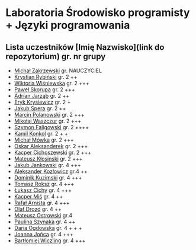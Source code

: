 # Laboratoria Środowisko programisty + Języki programowania

## Lista uczestników \[Imię Nazwisko\]\(link do repozytorium\) gr. nr grupy

- [Michał Zakrzewski](https://github.com/ZakrzewskiM30/SPJP/) gr. NAUCZYCIEL
- [Krystian Rybiński](https://github.com/rybinskik/clanguage.git) gr. 2 ++
- [Wiktoria Wiśniewska](https://github.com/wiqtoriaw/laboratoria) gr. 2 +++
- [Paweł Skorupa](https://github.com/skorupap/SPJP-1) gr. 2 +++
- [Adrian Jarząb](https://github.com/Kodii1/Nazwa.git) gr. 2 ++
- [Eryk Krysiewicz](https://github.com/erykexd/laboratoria.git) gr. 2 +
- [Jakub Spera](https://github.com/SperaJakub/cwiczenia) gr. 2 ++
- [Marcin Polanowski](https://github.com/marcinpolanowski/SPJP) gr. 2 +++
- [Mikołaj Waszczur](https://github.com/mwaszczur/SPJP/) gr. 2 +++
- [Szymon Faligowski](https://github.com/SzymonFaligowskiUG/StudiaINFLab) gr. 2 ++++
- [Kamil Konkol](https://github.com/kkonkol/Laboratoria/) gr. 2 + +
- [Michał Mówka](https://github.com/beobeb/UG) gr. 2 +++
- [Oskar Aleksanderek](https://github.com/oaleksanderek/) gr. 2 +++
- [Kacper Cichoszewski](https://github.com/kcichoszewski444/ug) gr. 2 +++
- [Mateusz Kłosinski](https://github.com/mklosinski1/mklosinski/) gr. 2 +++
- [Jakub Jankowski](https://github.com/qn3k/Cwiczenia) gr. 4 +++
- [Aleksander Kozłowicz](https://github.com/Aleks277/newproject) gr.4 ++
- [Dominik Kuzimski](https://github.com/dkuzimski/SPJP) gr. 4 +++
- [Tomasz Roksz](https://github.com/tomaszroksz/SPJP) gr. 4 +++
- [Łukasz Cichy](https://github.com/lcichy16/Laboratorium) gr. 4 +++
- [Kacper Miś](https://github.com/misk2) gr. 4 ++
- [Rafał Arnista](https://github.com/rarnista22/UG_lab.git) gr. 4 +++
- [Olaf Drozd](https://github.com/Olaf1522/studiaLab.git) gr. 4 ++
- [Mateusz Ostrowski](https://github.com/Matost99/Informatyka.git) gr.4
- [Paulina Szynaka](https://github.com/paulina9876/SPJP) gr. 4 ++
- [Daria Ogdowska](https://github.com/DariaOgd/UG_SPJP) gr. 4 + + +
- [Joanna Jońca](https://github.com/jjonca/SPJP) gr. 4 +++
- [Bartłomiej Wiczling](https://github.com/BWiczling/Bart-omiej-Wiczling.git) gr. 4 +++

